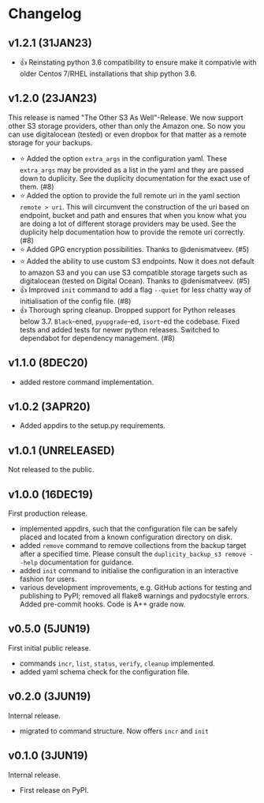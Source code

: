 # Changelog

## v1.2.1 (31JAN23)

* :+1: Reinstating python 3.6 compatibility to ensure make it compativle with older Centos 7/RHEL installations that ship python 3.6.

## v1.2.0 (23JAN23)

This release is named "The Other S3 As Well"-Release. We now support other S3 storage providers, other than only the Amazon one. So now you can use digitalocean (tested) or even dropbox for that matter as a remote storage for your backups.

* :star: Added the option `extra_args` in the configuration yaml. These `extra_args` may be provided as a list in the yaml and they are passed down to duplicity. See the duplicity documentation for the exact use of them. (#8)
* :star: Added the option to provide the full remote uri in the yaml section `remote > uri`. This will circumvent the construction of the uri based on endpoint, bucket and path and ensures that when you know what you are doing a lot of different storage providers may be used. See the duplicity help documentation how to provide the remote uri correctly. (#8)
* :star: Added GPG encryption possibilities. Thanks to @denismatveev. (#5)
* :star: Added the ability to use custom S3 endpoints. Now it does not default to amazon S3 and you can use S3 compatible storage targets such as digitalocean (tested on Digital Ocean). Thanks to @denismatveev. (#5)
* :+1: Improved `init` command to add a flag `--quiet` for less chatty way of initialisation of the config file. (#8)
* :+1: Thorough spring cleanup. Dropped support for Python releases below 3.7. `Black`-ened, `pyupgrade`-ed, `isort`-ed the codebase. Fixed tests and added tests for newer python releases. Switched to dependabot for dependency management.  (#8)

## v1.1.0 (8DEC20)

* added restore command implementation.

## v1.0.2 (3APR20)

* Added appdirs to the setup.py requirements.

## v1.0.1 (UNRELEASED)

Not released to the public.

## v1.0.0 (16DEC19)

First production release.

* implemented appdirs, such that the configuration file can be safely placed and located from a known configuration directory on disk.
* added `remove` command to remove collections from the backup target after a specified time. Please consult the `duplicity_backup_s3 remove --help` documentation for guidance.
* added `init` command to initialise the configuration in an interactive fashion for users.
* various development improvements, e.g. GitHub actions for testing and publishing to PyPI; removed all flake8 warnings and pydocstyle errors. Added pre-commit hooks. Code is A++ grade now.

## v0.5.0 (5JUN19)

First initial public release.

* commands `incr`, `list`, `status`, `verify`, `cleanup` implemented.
* added yaml schema check for the configuration file.

## v0.2.0 (3JUN19)

Internal release.

* migrated to command structure. Now offers `incr` and `init`

## v0.1.0 (3JUN19)

Internal release.

* First release on PyPI.
